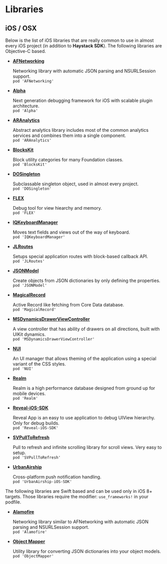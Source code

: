 Libraries
=======

iOS / OSX
--------
Below is the list of iOS libraries that are really common to use in almost every iOS project (in addition to **Haystack SDK**). The following libraries are Objective-C based.

- [**AFNetworking**](https://github.com/AFNetworking/AFNetworking)

   Networking library with automatic JSON parsing and NSURLSession support.  
   `pod 'AFNetworking'`
   
- [**Alpha**](https://github.com/legoless/Alpha)

   Next generation debugging framework for iOS with scalable plugin architecture.   
   `pod 'Alpha'`
   
- [**ARAnalytics**](https://github.com/orta/ARAnalytics)

   Abstract analytics library includes most of the common analytics services and combines them into a single component.  
   `pod 'ARAnalytics'`
   
- [**BlocksKit**](https://github.com/pandamonia/BlocksKit)

   Block utility categories for many Foundation classes.  
   `pod 'BlocksKit'`
   
- [**DOSingleton**](https://github.com/stel/DOSingleton)

   Subclassable singleton object, used in almost every project.  
   `pod 'DOSingleton'`
   
- [**FLEX**](https://github.com/flipboard/FLEX)

   Debug tool for view hiearchy and memory.  
   `pod 'FLEX'`
   
- [**IQKeyboardManager**](https://github.com/hackiftekhar/IQKeyboardManager)
   
   Moves text fields and views out of the way of keyboard.  
   `pod 'IQKeyboardManager'`

- [**JLRoutes**](https://github.com/joeldev/JLRoutes)
   
   Setups special application routes with block-based callback API.  
   `pod 'JLRoutes'`

- [**JSONModel**](https://github.com/icanzilb/JSONModel)

   Create objects from JSON dictionaries by only defining the properties.  
   `pod 'JSONModel'`
   
- [**MagicalRecord**](https://github.com/magicalpanda/MagicalRecord)

   Active Record like fetching from Core Data database.  
   `pod 'MagicalRecord'`

- [**MSDynamicsDrawerViewController**](https://github.com/monospacecollective/MSDynamicsDrawerViewController)
   
   A view controller that has ability of drawers on all directions, built with UIKit dynamics.  
   `pod 'MSDynamicsDrawerViewController'`

- [**NUI**](https://github.com/tombenner/nui)

   An UI manager that allows theming of the application using a special variant of the CSS styles.  
   `pod 'NUI'`
   
- [**Realm**](http://realm.io)
   
   Realm is a high performance database designed from ground up for mobile devices.   
   `pod 'Realm'`

- [**Reveal-iOS-SDK**](http://revealapp.com/)
   
   Reveal App is an easy to use application to debug UIView hierarchy. Only for debug builds.  
   `pod 'Reveal-iOS-SDK'`

- [**SVPullToRefresh**](https://github.com/samvermette/SVPullToRefresh)
   
   Pull to refresh and infinite scrolling library for scroll views. Very easy to setup.  
   `pod 'SVPullToRefresh'`
   
- [**UrbanAirship**](https://urbanairship.com)
   
   Cross-platform push notification handling.  
   `pod 'UrbanAirship-iOS-SDK'`


The following libraries are Swift based and can be used only in iOS 8+ targets. Those libraries require the modifier: `use_frameworks!` in your podfile.

- [**Alamofire**](https://github.com/Alamofire/Alamofire)

   Networking library similar to AFNetworking with automatic JSON parsing and NSURLSession support.  
   `pod 'Alamofire'`
   
- [**Object Mapper**](https://github.com/Hearst-DD/ObjectMapper)
 
   Utility library for converting JSON dictionaries into your object models.  
   `pod 'ObjectMapper'`
   
